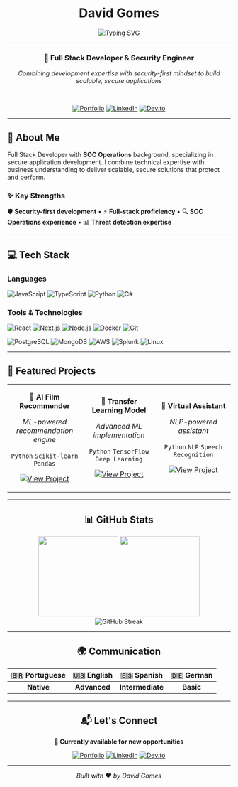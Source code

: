 <div align="center">

# David Gomes

<img src="https://readme-typing-svg.herokuapp.com?font=Fira+Code&weight=500&size=20&pause=1000&color=6366F1&center=true&vCenter=true&width=600&lines=Full+Stack+Developer;Security+Engineer;Building+Secure+Solutions" alt="Typing SVG" />

---

### 🎯 **Full Stack Developer & Security Engineer**

*Combining development expertise with security-first mindset to build scalable, secure applications*

<br>

[![Portfolio](https://img.shields.io/badge/🌐_Portfolio-6366F1?style=for-the-badge&logoColor=white)](https://www.davidgomes.tech)
[![LinkedIn](https://img.shields.io/badge/LinkedIn-0077B5?style=for-the-badge&logo=linkedin&logoColor=white)](https://www.linkedin.com/in/davidgomesr)
[![Dev.to](https://img.shields.io/badge/Dev.to-0A0A0A?style=for-the-badge&logo=dev.to&logoColor=white)](https://dev.to/gomesdevs)

</div>

---

## 🚀 About Me

Full Stack Developer with **SOC Operations** background, specializing in secure application development. I combine technical expertise with business understanding to deliver scalable, secure solutions that protect and perform.

### ✨ **Key Strengths**

🛡️ **Security-first development** • ⚡ **Full-stack proficiency** • 🔍 **SOC Operations experience** • 📊 **Threat detection expertise**

---

## 💻 Tech Stack

### **Languages**

![JavaScript](https://img.shields.io/badge/JavaScript-F7DF1E?style=for-the-badge&logo=javascript&logoColor=black)
![TypeScript](https://img.shields.io/badge/TypeScript-3178C6?style=for-the-badge&logo=typescript&logoColor=white)
![Python](https://img.shields.io/badge/Python-3776AB?style=for-the-badge&logo=python&logoColor=white)
![C#](https://img.shields.io/badge/C%23-239120?style=for-the-badge&logo=c-sharp&logoColor=white)

### **Tools & Technologies**

![React](https://img.shields.io/badge/React-61DAFB?style=for-the-badge&logo=react&logoColor=black)
![Next.js](https://img.shields.io/badge/Next.js-000?style=for-the-badge&logo=next.js&logoColor=white)
![Node.js](https://img.shields.io/badge/Node.js-339933?style=for-the-badge&logo=node.js&logoColor=white)
![Docker](https://img.shields.io/badge/Docker-2496ED?style=for-the-badge&logo=docker&logoColor=white)
![Git](https://img.shields.io/badge/Git-F05032?style=for-the-badge&logo=git&logoColor=white)

![PostgreSQL](https://img.shields.io/badge/PostgreSQL-336791?style=for-the-badge&logo=postgresql&logoColor=white)
![MongoDB](https://img.shields.io/badge/MongoDB-47A248?style=for-the-badge&logo=mongodb&logoColor=white)
![AWS](https://img.shields.io/badge/AWS-232F3E?style=for-the-badge&logo=amazon-aws&logoColor=white)
![Splunk](https://img.shields.io/badge/Splunk-000?style=for-the-badge&logo=splunk&logoColor=white)
![Linux](https://img.shields.io/badge/Linux-FCC624?style=for-the-badge&logo=linux&logoColor=black)

---

## 🚀 Featured Projects

<table>
<tr>
<td align="center" width="33%">

**🤖 AI Film Recommender**

*ML-powered recommendation engine*

`Python` `Scikit-learn` `Pandas`

[![View Project](https://img.shields.io/badge/View-Project-6366F1?style=for-the-badge&logo=github&logoColor=white)](https://github.com/gomesdevs/film-recommendation-system)

</td>
<td align="center" width="33%">

**🧠 Transfer Learning Model**

*Advanced ML implementation*

`Python` `TensorFlow` `Deep Learning`

[![View Project](https://img.shields.io/badge/View-Project-6366F1?style=for-the-badge&logo=github&logoColor=white)](https://github.com/gomesdevs/Transfer-Learning)

</td>
<td align="center" width="33%">

**🤖 Virtual Assistant**

*NLP-powered assistant*

`Python` `NLP` `Speech Recognition`

[![View Project](https://img.shields.io/badge/View-Project-6366F1?style=for-the-badge&logo=github&logoColor=white)](https://github.com/gomesdevs/VirtualAssistant)

</td>
</tr>
</table>

---

<div align="center">

## 📊 GitHub Stats

<div align="center">

<img height="180em" src="https://github-readme-stats.vercel.app/api?username=gomesdevs&show_icons=true&theme=tokyonight&include_all_commits=true&count_private=true&hide_border=true"/>
<img height="180em" src="https://github-readme-stats.vercel.app/api/top-langs/?username=gomesdevs&layout=compact&langs_count=6&theme=tokyonight&hide_border=true"/>

<br>

<img src="https://github-readme-streak-stats.herokuapp.com/?user=gomesdevs&theme=tokyonight&hide_border=true" alt="GitHub Streak"/>

</div>

---

## 🌍 Communication

| 🇧🇷 **Portuguese** | 🇺🇸 **English** | 🇪🇸 **Spanish** | 🇩🇪 **German** |
|:---:|:---:|:---:|:---:|
| **Native** | **Advanced** | **Intermediate** | **Basic** |

---

<div align="center">

## 📬 Let's Connect

**🚀 Currently available for new opportunities**

[![Portfolio](https://img.shields.io/badge/🌐_Portfolio-Visit-6366F1?style=for-the-badge&logoColor=white)](https://www.davidgomes.tech)
[![LinkedIn](https://img.shields.io/badge/LinkedIn-Connect-0077B5?style=for-the-badge&logo=linkedin&logoColor=white)](https://www.linkedin.com/in/davidgomesr)
[![Dev.to](https://img.shields.io/badge/Dev.to-Articles-0A0A0A?style=for-the-badge&logo=dev.to&logoColor=white)](https://dev.to/gomesdevs)

---

*Built with ❤️ by David Gomes*
